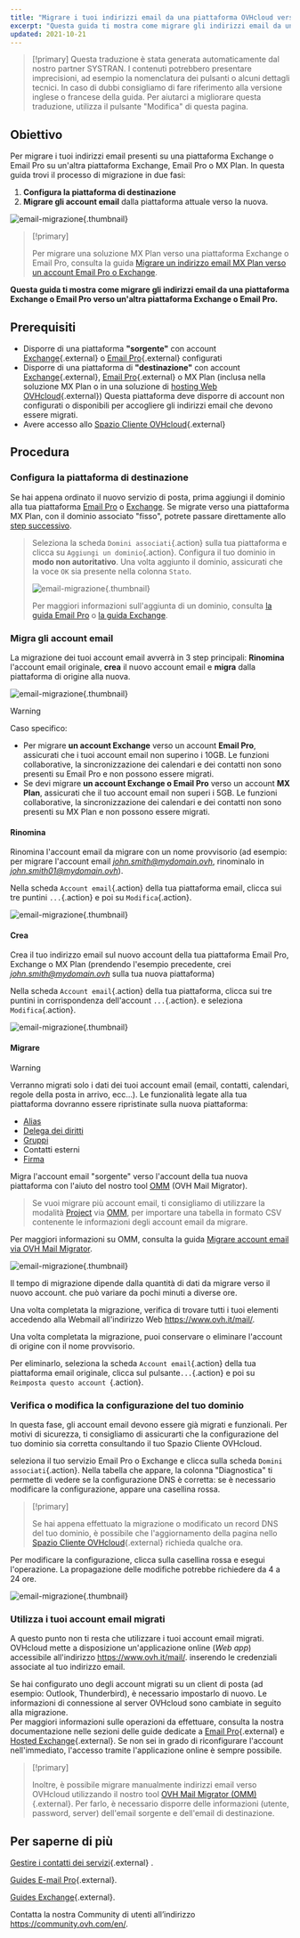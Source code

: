 ```yaml
---
title: "Migrare i tuoi indirizzi email da una piattaforma OVHcloud verso un'altra"
excerpt: "Questa guida ti mostra come migrare gli indirizzi email da una piattaforma Exchange o Email Pro verso un'altra piattaforma Exchange, Email Pro o MX Plan"
updated: 2021-10-21
---
```


> [!primary]
> Questa traduzione è stata generata automaticamente dal nostro partner SYSTRAN. I contenuti potrebbero presentare imprecisioni, ad esempio la nomenclatura dei pulsanti o alcuni dettagli tecnici. In caso di dubbi consigliamo di fare riferimento alla versione inglese o francese della guida. Per aiutarci a migliorare questa traduzione, utilizza il pulsante "Modifica" di questa pagina.
>

## Obiettivo

Per migrare i tuoi indirizzi email presenti su una piattaforma Exchange o Email Pro su un'altra piattaforma Exchange, Email Pro o MX Plan. In questa guida trovi il processo di migrazione in due fasi:

1. **Configura la piattaforma di destinazione**
2. **Migrare gli account email** dalla piattaforma attuale verso la nuova.

![email-migrazione](images/migration_platform01.gif){.thumbnail}

> [!primary]
>
> Per migrare una soluzione MX Plan verso una piattaforma Exchange o Email Pro, consulta la guida [Migrare un indirizzo email MX Plan verso un account Email Pro o Exchange](/pages/web_cloud/email_and_collaborative_solutions/migrating/migration_control_panel).
>

**Questa guida ti mostra come migrare gli indirizzi email da una piattaforma Exchange o Email Pro verso un'altra piattaforma Exchange o Email Pro.**

## Prerequisiti

- Disporre di una piattaforma **"sorgente"** con account [Exchange](https://www.ovhcloud.com/it/emails/hosted-exchange/){.external} o [Email Pro](/links/web/email-pro){.external} configurati
- Disporre di una piattaforma di **"destinazione"** con account [Exchange](https://www.ovhcloud.com/it/emails/hosted-exchange/){.external}, [Email Pro](/links/web/email-pro){.external} o MX Plan (inclusa nella soluzione MX Plan o in una soluzione di [hosting Web OVHcloud](https://www.ovhcloud.com/it/web-hosting/){.external}) Questa piattaforma deve disporre di account non configurati o disponibili per accogliere gli indirizzi email che devono essere migrati.
- Avere accesso allo [Spazio Cliente OVHcloud](https://www.ovh.com/auth/?action=gotomanager&from=https://www.ovh.it/&ovhSubsidiary=it){.external}

## Procedura

### Configura la piattaforma di destinazione

Se hai appena ordinato il nuovo servizio di posta, prima aggiungi il dominio alla tua piattaforma [Email Pro](/pages/web_cloud/email_and_collaborative_solutions/email_pro/first_config#step-2-aggiungi-il-dominio) o [Exchange](/pages/web_cloud/email_and_collaborative_solutions/microsoft_exchange/exchange_adding_domain). Se migrate verso una piattaforma MX Plan, con il dominio associato "fisso", potrete passare direttamente allo [step successivo](#accountsmigration).

> Seleziona la scheda `Domini associati`{.action} sulla tua piattaforma e clicca su `Aggiungi un dominio`{.action}. Configura il tuo dominio in **modo non autoritativo**. Una volta aggiunto il dominio, assicurati che la voce `OK` sia presente nella colonna `Stato`.
>
> ![email-migrazione](images/migration_platform02.png){.thumbnail}
>
> Per maggiori informazioni sull'aggiunta di un dominio, consulta [la guida Email Pro](/pages/web_cloud/email_and_collaborative_solutions/email_pro/first_config#step-2-aggiungi-il-dominio) o [la guida Exchange](/pages/web_cloud/email_and_collaborative_solutions/microsoft_exchange/exchange_adding_domain).

### Migra gli account email <a name="accountsmigration"></a>

La migrazione dei tuoi account email avverrà in 3 step principali: **Rinomina** l'account email originale, **crea** il nuovo account email e **migra** dalla piattaforma di origine alla nuova.

![email-migrazione](images/migration_platform03.gif){.thumbnail}

> [!warning]
>
> Caso specifico:
>
> - Per migrare **un account Exchange** verso un account **Email Pro**, assicurati che i tuoi account email non superino i 10GB. Le funzioni collaborative, la sincronizzazione dei calendari e dei contatti non sono presenti su Email Pro e non possono essere migrati.
> - Se devi migrare **un account Exchange o Email Pro** verso un account **MX Plan**, assicurati che il tuo account email non superi i 5GB. Le funzioni collaborative, la sincronizzazione dei calendari e dei contatti non sono presenti su MX Plan e non possono essere migrati.

#### Rinomina

Rinomina l'account email da migrare con un nome provvisorio (ad esempio: per migrare l'account email *john.smith@mydomain.ovh*, rinominalo in *john.smith01@mydomain.ovh*).

Nella scheda `Account email`{.action} della tua piattaforma email, clicca sui tre puntini `...`{.action} e poi su `Modifica`{.action}.

![email-migrazione](images/migration_platform04.png){.thumbnail}

#### Crea

Crea il tuo indirizzo email sul nuovo account della tua piattaforma Email Pro, Exchange o MX Plan (prendendo l'esempio precedente, crei *john.smith@mydomain.ovh* sulla tua nuova piattaforma)

Nella scheda `Account email`{.action} della tua piattaforma, clicca sui tre puntini in corrispondenza dell'account `...`{.action}. e seleziona `Modifica`{.action}.

![email-migrazione](images/migration_platform05.png){.thumbnail}

#### Migrare

> [!warning]
>
> Verranno migrati solo i dati dei tuoi account email (email, contatti, calendari, regole della posta in arrivo, ecc...). Le funzionalità legate alla tua piattaforma dovranno essere ripristinate sulla nuova piattaforma:
>
> - [Alias](/pages/web_cloud/email_and_collaborative_solutions/common_email_features/feature_redirections)
> - [Delega dei diritti](/pages/web_cloud/email_and_collaborative_solutions/microsoft_exchange/feature_delegation)
> - [Gruppi](/pages/web_cloud/email_and_collaborative_solutions/microsoft_exchange/feature_groups)
> - Contatti esterni
> - [Firma](/pages/web_cloud/email_and_collaborative_solutions/microsoft_exchange/feature_footers)

Migra l'account email "sorgente" verso l'account della tua nuova piattaforma con l'aiuto del nostro tool [OMM](https://omm.ovh.net/) (OVH Mail Migrator).

> Se vuoi migrare più account email, ti consigliamo di utilizzare la modalità [Project](/pages/web_cloud/email_and_collaborative_solutions/migrating/migration_omm#project) via [OMM](https://omm.ovh.net/Project/Create), per importare una tabella in formato CSV contenente le informazioni degli account email da migrare.

Per maggiori informazioni su OMM, consulta la guida [Migrare account email via OVH Mail Migrator](/pages/web_cloud/email_and_collaborative_solutions/migrating/migration_omm).

![email-migrazione](images/migration_platform06.png){.thumbnail}

Il tempo di migrazione dipende dalla quantità di dati da migrare verso il nuovo account. che può variare da pochi minuti a diverse ore.

Una volta completata la migrazione, verifica di trovare tutti i tuoi elementi accedendo alla Webmail all'indirizzo Web <https://www.ovh.it/mail/>.

Una volta completata la migrazione, puoi conservare o eliminare l'account di origine con il nome provvisorio.

Per eliminarlo, seleziona la scheda `Account email`{.action} della tua piattaforma email originale, clicca sul pulsante`...`{.action} e poi su `Reimposta questo account `{.action}.

### Verifica o modifica la configurazione del tuo dominio

In questa fase, gli account email devono essere già migrati e funzionali. Per motivi di sicurezza, ti consigliamo di assicurarti che la configurazione del tuo dominio sia corretta consultando il tuo Spazio Cliente OVHcloud.

seleziona il tuo servizio Email Pro o Exchange e clicca sulla scheda `Domini associati`{.action}. Nella tabella che appare, la colonna "Diagnostica" ti permette di vedere se la configurazione DNS è corretta: se è necessario modificare la configurazione, appare una casellina rossa.

> [!primary]
>
> Se hai appena effettuato la migrazione o modificato un record DNS del tuo dominio, è possibile che l'aggiornamento della pagina nello [Spazio Cliente OVHcloud](https://www.ovh.com/auth/?action=gotomanager&from=https://www.ovh.it/&ovhSubsidiary=it){.external} richieda qualche ora.
>

Per modificare la configurazione, clicca sulla casellina rossa e esegui l'operazione. La propagazione delle modifiche potrebbe richiedere da 4 a 24 ore.

![email-migrazione](images/check_the_dns_records_associated_domains.png){.thumbnail}

### Utilizza i tuoi account email migrati

A questo punto non ti resta che utilizzare i tuoi account email migrati. OVHcloud mette a disposizione un'applicazione online (_Web app_) accessibile all'indirizzo <https://www.ovh.it/mail/>. inserendo le credenziali associate al tuo indirizzo email.

Se hai configurato uno degli account migrati su un client di posta (ad esempio: Outlook, Thunderbird), è necessario impostarlo di nuovo. Le informazioni di connessione al server OVHcloud sono cambiate in seguito alla migrazione.
<br>Per maggiori informazioni sulle operazioni da effettuare, consulta la nostra documentazione nelle sezioni delle guide dedicate a [Email Pro](/products/web-cloud-email-collaborative-solutions-email-pro){.external} e [Hosted Exchange](/products/web-cloud-email-collaborative-solutions-microsoft-exchange){.external}. Se non sei in grado di riconfigurare l'account nell'immediato, l'accesso tramite l'applicazione online è sempre possibile.

> [!primary]
>
> Inoltre, è possibile migrare manualmente indirizzi email verso OVHcloud utilizzando il nostro tool [OVH Mail Migrator (OMM)](https://omm.ovh.net/){.external}. Per farlo, è necessario disporre delle informazioni (utente, password, server) dell'email sorgente e dell'email di destinazione.
>

## Per saperne di più

[Gestire i contatti dei servizi](/pages/account_and_service_management/account_information/managing_contacts){.external} .

[Guides E-mail Pro](/products/web-cloud-email-collaborative-solutions-email-pro){.external}.

[Guides Exchange](/products/web-cloud-email-collaborative-solutions-microsoft-exchange){.external}.

Contatta la nostra Community di utenti all’indirizzo <https://community.ovh.com/en/>.
